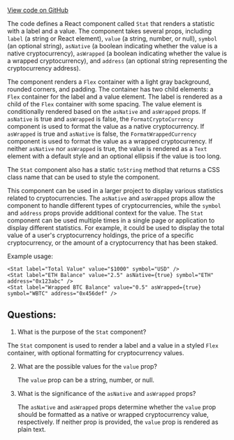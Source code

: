 [View code on GitHub](zoo-labs/zoo/blob/master/ui/src/modal/Stat.tsx)

The code defines a React component called `Stat` that renders a statistic with a label and a value. The component takes several props, including `label` (a string or React element), `value` (a string, number, or null), `symbol` (an optional string), `asNative` (a boolean indicating whether the value is a native cryptocurrency), `asWrapped` (a boolean indicating whether the value is a wrapped cryptocurrency), and `address` (an optional string representing the cryptocurrency address). 

The component renders a `Flex` container with a light gray background, rounded corners, and padding. The container has two child elements: a `Flex` container for the label and a value element. The label is rendered as a child of the `Flex` container with some spacing. The value element is conditionally rendered based on the `asNative` and `asWrapped` props. If `asNative` is true and `asWrapped` is false, the `FormatCryptoCurrency` component is used to format the value as a native cryptocurrency. If `asWrapped` is true and `asNative` is false, the `FormatWrappedCurrency` component is used to format the value as a wrapped cryptocurrency. If neither `asNative` nor `asWrapped` is true, the value is rendered as a `Text` element with a default style and an optional ellipsis if the value is too long.

The `Stat` component also has a static `toString` method that returns a CSS class name that can be used to style the component. 

This component can be used in a larger project to display various statistics related to cryptocurrencies. The `asNative` and `asWrapped` props allow the component to handle different types of cryptocurrencies, while the `symbol` and `address` props provide additional context for the value. The `Stat` component can be used multiple times in a single page or application to display different statistics. For example, it could be used to display the total value of a user's cryptocurrency holdings, the price of a specific cryptocurrency, or the amount of a cryptocurrency that has been staked. 

Example usage:

```
<Stat label="Total Value" value="$1000" symbol="USD" />
<Stat label="ETH Balance" value="2.5" asNative={true} symbol="ETH" address="0x123abc" />
<Stat label="Wrapped BTC Balance" value="0.5" asWrapped={true} symbol="WBTC" address="0x456def" />
```
## Questions: 
 1. What is the purpose of the `Stat` component?
   
   The `Stat` component is used to render a label and a value in a styled `Flex` container, with optional formatting for cryptocurrency values.

2. What are the possible values for the `value` prop?
   
   The `value` prop can be a string, number, or null.

3. What is the significance of the `asNative` and `asWrapped` props?
   
   The `asNative` and `asWrapped` props determine whether the `value` prop should be formatted as a native or wrapped cryptocurrency value, respectively. If neither prop is provided, the `value` prop is rendered as plain text.